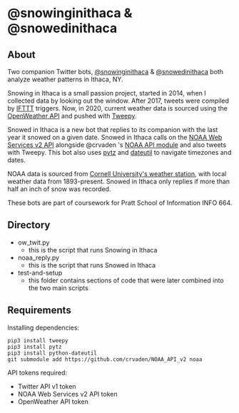 # @snowinginithaca & @snowedinithaca

## About

Two companion Twitter bots, [@snowinginithaca](https://twitter.com/snowinginithaca) & [@snowedinithaca](https://twitter.com/snowedinithaca) both analyze weather patterns in Ithaca, NY. 

Snowing in Ithaca is a small passion project, started in 2014, when I collected data by looking out the window. After 2017, tweets were compiled by [IFTTT](https://ifttt.com/) triggers. Now, in 2020, current weather data is sourced using the [OpenWeather API](https://openweathermap.org/api) and pushed with [Tweepy](https://www.tweepy.org/).

Snowed in Ithaca is a new bot that replies to its companion with the last year it snowed on a given date. Snowed in Ithaca calls on the [NOAA Web Services v2 API](https://www.ncdc.noaa.gov/cdo-web/webservices/v2#gettingStarted) alongside @crvaden 's [NOAA API module](https://github.com/crvaden/NOAA_API_v2) and also tweets with Tweepy. This bot also uses [pytz](https://pypi.org/project/pytz/) and [dateutil](https://dateutil.readthedocs.io/en/stable/) to navigate timezones and dates.

NOAA data is sourced from [Cornell University's weather station](https://www.ncdc.noaa.gov/cdo-web/datasets/GHCND/stations/GHCND:USC00304174/detail), with local weather data from 1893-present. Snowed in Ithaca only replies if more than half an inch of snow was recorded.

These bots are part of coursework for Pratt School of Information INFO 664.

## Directory

* ow_twit.py
	* this is the script that runs Snowing in Ithaca
* noaa_reply.py
	* this is the script that runs Snowed in Ithaca
* test-and-setup
	* this folder contains sections of code that were later combined into the two main scripts

## Requirements

Installing dependencies:

```
pip3 install tweepy
pip3 install pytz
pip3 install python-dateutil
git submodule add https://github.com/crvaden/NOAA_API_v2 noaa
```

API tokens required:
* Twitter API v1 token
* NOAA Web Services v2 API token
* OpenWeather API token